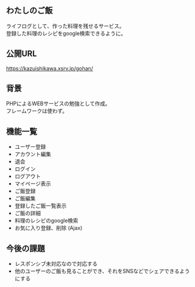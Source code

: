 ## わたしのご飯

ライフログとして、作った料理を残せるサービス。  
登録した料理のレシピをgoogle検索できるように。


## 公開URL

https://kazuishikawa.xsrv.jp/gohan/


## 背景

PHPによるWEBサービスの勉強として作成。  
フレームワークは使わず。  


## 機能一覧

- ユーザー登録
- アカウント編集
- 退会
- ログイン
- ログアウト
- マイページ表示
- ご飯登録
- ご飯編集
- 登録したご飯一覧表示
- ご飯の詳細
- 料理のレシピのgoogle検索
- お気に入り登録、削除 (Ajax)


## 今後の課題
- レスポンシブ未対応なので対応する
- 他のユーザーのご飯も見ることができ、それをSNSなどでシェアできるようにする

